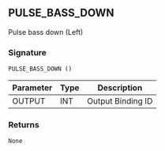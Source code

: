 ## PULSE\_BASS\_DOWN

Pulse bass down (Left)


### Signature

`PULSE_BASS_DOWN ()`


| Parameter | Type | Description       |
| --------- | ---- | ----------------- |
| OUTPUT    | INT  | Output Binding ID |



### Returns

`None`